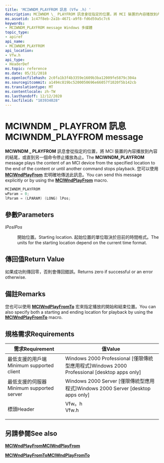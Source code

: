 ```yaml
---
title: 'MCIWNDM_PLAYFROM 訊息 (Vfw .h) '
description: MCIWNDM \_ PLAYFROM 訊息會從指定的位置，將 MCI 裝置的內容播放到內容的結尾，或直到另一個命令停止播放為止。 您可以使用 MCIWndPlayFrom 宏明確地傳送此訊息。
ms.assetid: 1c47f8eb-2a1b-4671-a9f8-fd6d59a5c7c6
keywords:
- MCIWNDM_PLAYFROM message Windows 多媒體
topic_type:
- apiref
api_name:
- MCIWNDM_PLAYFROM
api_location:
- Vfw.h
api_type:
- HeaderDef
ms.topic: reference
ms.date: 05/31/2018
ms.openlocfilehash: 2c0fa1b3f4b3359e1609b3ba12009fe5879c304a
ms.sourcegitcommit: a1494c819bc5200050696e66057f1020f5b142cb
ms.translationtype: MT
ms.contentlocale: zh-TW
ms.lasthandoff: 12/12/2020
ms.locfileid: "103934028"
---
```

# <a name="mciwndm_playfrom-message"></a><span data-ttu-id="11dc8-105">MCIWNDM \_ PLAYFROM 訊息</span><span class="sxs-lookup"><span data-stu-id="11dc8-105">MCIWNDM\_PLAYFROM message</span></span>

<span data-ttu-id="11dc8-106">**MCIWNDM \_ PLAYFROM** 訊息會從指定的位置，將 MCI 裝置的內容播放到內容的結尾，或直到另一個命令停止播放為止。</span><span class="sxs-lookup"><span data-stu-id="11dc8-106">The **MCIWNDM\_PLAYFROM** message plays the content of an MCI device from the specified location to the end of the content or until another command stops playback.</span></span> <span data-ttu-id="11dc8-107">您可以使用 [**MCIWndPlayFrom**](/windows/desktop/api/Vfw/nf-vfw-mciwndplayfrom) 宏明確地傳送此訊息。</span><span class="sxs-lookup"><span data-stu-id="11dc8-107">You can send this message explicitly or by using the [**MCIWndPlayFrom**](/windows/desktop/api/Vfw/nf-vfw-mciwndplayfrom) macro.</span></span>


```C++
MCIWNDM_PLAYFROM 
wParam = 0; 
lParam = (LPARAM) (LONG) lPos; 
```



## <a name="parameters"></a><span data-ttu-id="11dc8-108">參數</span><span class="sxs-lookup"><span data-stu-id="11dc8-108">Parameters</span></span>

<dl> <dt>

<span data-ttu-id="11dc8-109"><span id="lPos"></span><span id="lpos"></span><span id="LPOS"></span>*lPos*</span><span class="sxs-lookup"><span data-stu-id="11dc8-109"><span id="lPos"></span><span id="lpos"></span><span id="LPOS"></span>*lPos*</span></span>
</dt> <dd>

<span data-ttu-id="11dc8-110">開始位置。</span><span class="sxs-lookup"><span data-stu-id="11dc8-110">Starting location.</span></span> <span data-ttu-id="11dc8-111">起始位置的單位取決於目前的時間格式。</span><span class="sxs-lookup"><span data-stu-id="11dc8-111">The units for the starting location depend on the current time format.</span></span>

</dd> </dl>

## <a name="return-value"></a><span data-ttu-id="11dc8-112">傳回值</span><span class="sxs-lookup"><span data-stu-id="11dc8-112">Return Value</span></span>

<span data-ttu-id="11dc8-113">如果成功則傳回零，否則會傳回錯誤。</span><span class="sxs-lookup"><span data-stu-id="11dc8-113">Returns zero if successful or an error otherwise.</span></span>

## <a name="remarks"></a><span data-ttu-id="11dc8-114">備註</span><span class="sxs-lookup"><span data-stu-id="11dc8-114">Remarks</span></span>

<span data-ttu-id="11dc8-115">您也可以使用 [**MCIWndPlayFromTo**](/windows/desktop/api/Vfw/nf-vfw-mciwndplayfromto) 宏來指定播放的開始和結束位置。</span><span class="sxs-lookup"><span data-stu-id="11dc8-115">You can also specify both a starting and ending location for playback by using the [**MCIWndPlayFromTo**](/windows/desktop/api/Vfw/nf-vfw-mciwndplayfromto) macro.</span></span>

## <a name="requirements"></a><span data-ttu-id="11dc8-116">規格需求</span><span class="sxs-lookup"><span data-stu-id="11dc8-116">Requirements</span></span>



| <span data-ttu-id="11dc8-117">需求</span><span class="sxs-lookup"><span data-stu-id="11dc8-117">Requirement</span></span> | <span data-ttu-id="11dc8-118">值</span><span class="sxs-lookup"><span data-stu-id="11dc8-118">Value</span></span> |
|-------------------------------------|----------------------------------------------------------------------------------|
| <span data-ttu-id="11dc8-119">最低支援的用戶端</span><span class="sxs-lookup"><span data-stu-id="11dc8-119">Minimum supported client</span></span><br/> | <span data-ttu-id="11dc8-120">Windows 2000 Professional \[僅限傳統型應用程式\]</span><span class="sxs-lookup"><span data-stu-id="11dc8-120">Windows 2000 Professional \[desktop apps only\]</span></span><br/>                       |
| <span data-ttu-id="11dc8-121">最低支援的伺服器</span><span class="sxs-lookup"><span data-stu-id="11dc8-121">Minimum supported server</span></span><br/> | <span data-ttu-id="11dc8-122">Windows 2000 Server \[僅限傳統型應用程式\]</span><span class="sxs-lookup"><span data-stu-id="11dc8-122">Windows 2000 Server \[desktop apps only\]</span></span><br/>                             |
| <span data-ttu-id="11dc8-123">標頭</span><span class="sxs-lookup"><span data-stu-id="11dc8-123">Header</span></span><br/>                   | <dl> <span data-ttu-id="11dc8-124"><dt>Vfw。h</dt></span><span class="sxs-lookup"><span data-stu-id="11dc8-124"><dt>Vfw.h</dt></span></span> </dl> |



## <a name="see-also"></a><span data-ttu-id="11dc8-125">另請參閱</span><span class="sxs-lookup"><span data-stu-id="11dc8-125">See also</span></span>

<dl> <dt>

[<span data-ttu-id="11dc8-126">**MCIWndPlayFrom**</span><span class="sxs-lookup"><span data-stu-id="11dc8-126">**MCIWndPlayFrom**</span></span>](/windows/desktop/api/Vfw/nf-vfw-mciwndplayfrom)
</dt> <dt>

[<span data-ttu-id="11dc8-127">**MCIWndPlayFromTo**</span><span class="sxs-lookup"><span data-stu-id="11dc8-127">**MCIWndPlayFromTo**</span></span>](/windows/desktop/api/Vfw/nf-vfw-mciwndplayfromto)
</dt> </dl>

 

 






